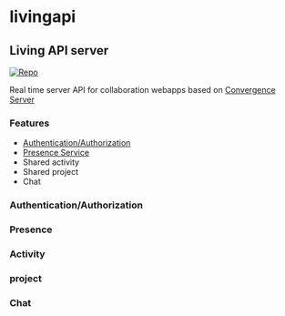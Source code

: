 
# livingapi
## Living API server
[![Repo](https://img.shields.io/badge/Repo-livingapi-blue)](https://github.com/sicheo/livingapi)

Real time server API for collaboration webapps based on [Convergence Server][convserv]

### Features

- [Authentication/Authorization](#https://github.com/sicheo/livingapi/blob/main/README.md#authenticationauthorization)
- [Presence Service](#Presence)
- Shared activity
- Shared project
- Chat

### Authentication/Authorization

### Presence

### Activity

### project

### Chat

[//]: # 

   [convserv]: <https://convergence.io/quickstart/>
  

